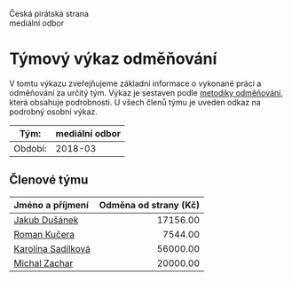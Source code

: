Česká pirátská strana  
mediální odbor

Týmový výkaz odměňování
===========================

V tomtu výkazu zveřejňujeme základní informace o vykonané práci a odměňování
za určitý tým. Výkaz je sestaven podle [metodiky odměňování][metodika],
která obsahuje podrobnosti. U všech členů týmu je uveden odkaz na podrobný osobní výkaz.

Tým:                     | mediální odbor
-----------------------  | --------------------
Období:                  | 2018-03

Členové týmu
--------------

| Jméno a příjmení                          |   Odměna od strany (Kč) |
|:------------------------------------------|------------------------:|
| [Jakub Dušánek](jakub-dusanek/)           |                17156.00 |
| [Roman Kučera](roman-kucera/)             |                 7544.00 |
| [Karolína Sadílková](karolina-sadilkova/) |                56000.00 |
| [Michal Zachar](michal-zachar/)           |                20000.00 |


[metodika]: https://redmine.pirati.cz/projects/po/wiki/Odmenovani
